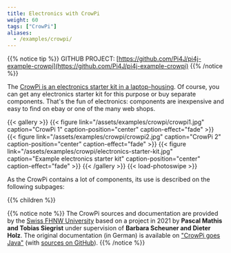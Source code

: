 ```yaml
---
title: Electronics with CrowPi
weight: 60
tags: ["CrowPi"]
aliases:
  - /examples/crowpi/
---
```


{{% notice tip %}}
GITHUB PROJECT: [https://github.com/Pi4J/pi4j-example-crowpi](https://github.com/Pi4J/pi4j-example-crowpi)
{{% /notice %}}

The [CrowPi is an electronics starter kit in a laptop-housing](https://www.elecrow.com/crowpi.html).
Of course, you can get any electronics starter kit for this purpose or buy separate components. That's the fun of 
electronics: components are inexpensive and easy to find on ebay or one of the many web shops.

{{< gallery >}}
{{< figure link="/assets/examples/crowpi/crowpi1.jpg" caption="CrowPi 1" caption-position="center" caption-effect="fade" >}}
{{< figure link="/assets/examples/crowpi/crowpi2.jpg" caption="CrowPi 2" caption-position="center" caption-effect="fade" >}}
{{< figure link="/assets/examples/crowpi/electronics-starter-kit.jpg" caption="Example electronics starter kit" caption-position="center" caption-effect="fade" >}}
{{< /gallery >}}
{{< load-photoswipe >}}

As the CrowPi contains a lot of components, its use is described on the following subpages:

{{% children %}}

{{% notice note %}}
The CrowPi sources and documentation are provided by the [Swiss FHNW University](https://www.fhnw.ch/en/) based on a
project in 2021 by **Pascal Mathis and Tobias Siegrist** under supervision of **Barbara Scheuner and Dieter Holz**. 
The original documentation (in German) is available on ["CrowPi goes Java"](https://fhnw-ip5-ip6.github.io/CrowPiGoesJavaTutorial/de/)
(with [sources on GitHub](https://github.com/FHNW-IP5-IP6/CrowPiGoesJavaTutorial)).
{{% /notice %}}